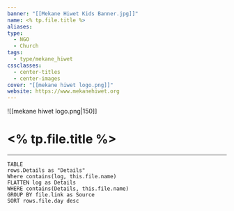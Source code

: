 ```yaml
---
banner: "[[Mekane Hiwet Kids Banner.jpg]]"
name: <% tp.file.title %>
aliases: 
type:
  - NGO
  - Church
tags:
  - type/mekane_hiwet
cssclasses:
  - center-titles
  - center-images
cover: "[[mekane hiwet logo.png]]"
website: https://www.mekanehiwet.org
---
```

![[mekane hiwet logo.png|150]]
# <% tp.file.title %>
---




```dataview
TABLE
rows.Details as "Details"
Where contains(log, this.file.name)
FLATTEN log as Details
WHERE contains(Details, this.file.name)
GROUP BY file.link as Source
SORT rows.file.day desc
```
